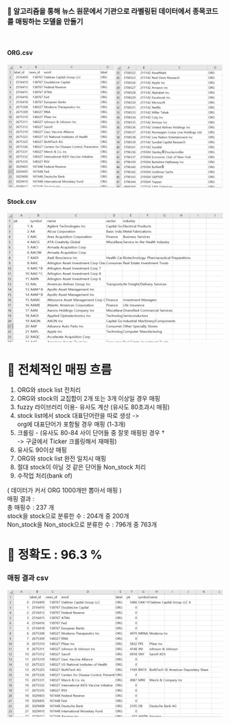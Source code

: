 </br>

### 📌 알고리즘을 통해 뉴스 원문에서 기관으로 라벨링된 데이터에서 종목코드를 매핑하는 모델을 만들기

</br>

#### ORG.csv
![img_1.png](img_1.png)

#### Stock.csv
![img_2.png](img_2.png)

📌 전체적인 매핑 흐름
=

1. ORG와 stock list 전처리
2. ORG와 stock의 교집합이 2개 또는 3개 이상일 경우 매핑
3. fuzzy 라이브러리 이용- 유사도 계산 (유사도 80초과시 매핑)
4. stock list에서 stock 대표단어란을 따로 생성 ->  
   org에 대표단어가 포함될 경우 매핑 (1-3개)
5. 크롤링 - (유사도 80-84 사이 단어들 중 잘못 매핑된 경우 †   
   -> 구글에서 Ticker 크롤링해서 재매핑)
6. 유사도 90이상 매핑
7. ORG와 stock list 완전 일치시 매핑
8. 절대 stock이 아닐 것 같은 단어들 Non_stock 처리
9. 수작업 처리(bank of)

( 데이터가 커서 ORG 1000개만 뽑아서 매핑 )  
매핑 결과 :  
총 매핑수 : 237 개  
stock을 stock으로 분류한 수 : 204개 중 200개  
Non_stock을 Non_stock으로 분류한 수 : 796개 중 763개

📌 정확도 : 96.3 %
=

### 매핑 결과 csv

![img.png](img.png)
